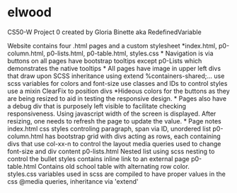 # elwood
CS50-W Project 0 created by Gloria Binette aka RedefinedVariable

Website contains four .html pages and a custom stylesheet 
	*index.html, p0-column.html, p0-lists.html, p0-table.html, styles.css
	* Navigation is via buttons on all pages have bootstrap tooltips except p0-Lists which demonstrates the native tooltips
	* All pages have 
		image in upper left
		divs that draw upon SCSS inheritance using extend %containers-shared;... 
		use scss variables for colors and font-size
		use classes and IDs to control styles
		use a mixin ClearFix to position divs
		*Hideous colors for the buttons as they are being resized to aid in testing the responsive design.
	* Pages also have a debug div that is purposely left visible to facilitate checking responsiveness. 
		Using javascript width of the screen is displayed. After resizing, one needs to refresh the page to update the value.
	* Page notes
		index.html 
			css styles controling paragraph, span via ID, unordered list 
		p0-column.html
			has bootstrap grid with divs acting as rows, each containing divs that use col-xx-n to control the layout
			media queries used to change font-size and div content
		p0-lists.html
			Nested list using scss nesting to control the bullet styles	
			contains inline link to an external page
		p0-table.html
			Contains old school table with alternating row color.	
		styles.css 
			variables used in scss are compiled to have proper values in the css
			@media queries, inheritance via 'extend'
